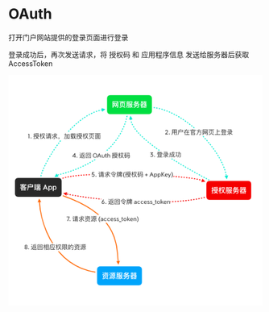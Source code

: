 # OAuth

打开门户网站提供的登录页面进行登录

登录成功后，再次发送请求，将 授权码 和 应用程序信息 发送给服务器后获取 AccessToken

![从服务器获取资源的授权登录流程](../../../../../知识库/素材/images/从服务器获取资源的授权登录流程.png)